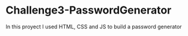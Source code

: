 # Challenge3-PasswordGenerator
In this proyect I used HTML, CSS and JS to build a password generator 
